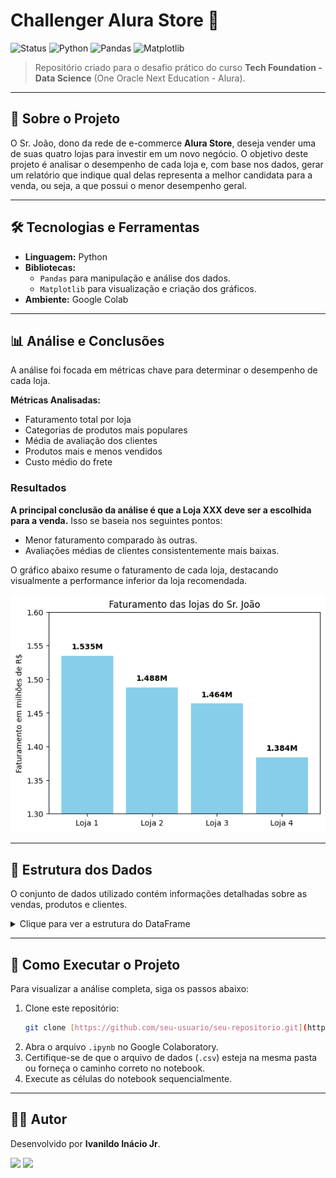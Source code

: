 # Challenger Alura Store 🏪

![Status](https://img.shields.io/badge/status-em%20andamento-yellow)
![Python](https://img.shields.io/badge/Python-3.8%2B-blue?logo=python)
![Pandas](https://img.shields.io/badge/Pandas-2.0-blue?logo=pandas)
![Matplotlib](https://img.shields.io/badge/Matplotlib-3.7-blue?logo=matplotlib)

> Repositório criado para o desafio prático do curso **Tech Foundation - Data Science** (One Oracle Next Education - Alura).

---

## 🎯 Sobre o Projeto

O Sr. João, dono da rede de e-commerce **Alura Store**, deseja vender uma de suas quatro lojas para investir em um novo negócio. O objetivo deste projeto é analisar o desempenho de cada loja e, com base nos dados, gerar um relatório que indique qual delas representa a melhor candidata para a venda, ou seja, a que possui o menor desempenho geral.

---

## 🛠️ Tecnologias e Ferramentas

* **Linguagem:** Python
* **Bibliotecas:**
    * `Pandas` para manipulação e análise dos dados.
    * `Matplotlib` para visualização e criação dos gráficos.
* **Ambiente:** Google Colab

---

## 📊 Análise e Conclusões

A análise foi focada em métricas chave para determinar o desempenho de cada loja.

**Métricas Analisadas:**
* Faturamento total por loja
* Categorias de produtos mais populares
* Média de avaliação dos clientes
* Produtos mais e menos vendidos
* Custo médio do frete

### Resultados

**A principal conclusão da análise é que a Loja XXX deve ser a escolhida para a venda.** Isso se baseia nos seguintes pontos:
* Menor faturamento comparado às outras.
* Avaliações médias de clientes consistentemente mais baixas.

O gráfico abaixo resume o faturamento de cada loja, destacando visualmente a performance inferior da loja recomendada.

![Gráfico de Faturamento](https://github.com/ivanjrinacio/Challenger_Alura_Store/blob/ea27506f0fb1a9b24df18bd8bc3764974e012ec7/Faturamento%20de%20lojas.png)

---

## 📁 Estrutura dos Dados

O conjunto de dados utilizado contém informações detalhadas sobre as vendas, produtos e clientes.

<details>
<summary>Clique para ver a estrutura do DataFrame</summary>

|index|Produto|Categoria do Produto|Preço|Frete|Data da Compra|Vendedor|Local da compra|Avaliação da compra|Tipo de pagamento|Quantidade de parcelas|lat|lon|
|---|---|---|---|---|---|---|---|---|---|---|---|---|
|0|Assistente virtual|eletronicos|219.08|9.2497899853|16/01/2021|Pedro Gomes|SP|4|cartao_credito|8|-22.19|-48.79|
|1|Mesa de jantar|moveis|256.35|11.2343053621|18/05/2022|Beatriz Moraes|RJ|1|cartao_credito|4|-22.25|-42.66|
|2|Jogo de tabuleiro|brinquedos|279.51|21.2626809863|15/03/2021|João Souza|DF|1|cartao_credito|1|-15.83|-47.86|
|3|Micro-ondas|eletrodomesticos|1009.99|54.6673442173|03/05/2022|João Souza|RS|4|boleto|1|-30.17|-53.5|
|4|Cadeira de escritório|moveis|446.99|26.9646890964|07/11/2020|Larissa Alves|MG|5|boleto|1|-18.1|-44.38|

</details>

---

## 🚀 Como Executar o Projeto

Para visualizar a análise completa, siga os passos abaixo:

1.  Clone este repositório:
    ```bash
    git clone [https://github.com/seu-usuario/seu-repositorio.git](https://github.com/seu-usuario/seu-repositorio.git)
    ```
2.  Abra o arquivo `.ipynb` no Google Colaboratory.
3.  Certifique-se de que o arquivo de dados (`.csv`) esteja na mesma pasta ou forneça o caminho correto no notebook.
4.  Execute as células do notebook sequencialmente.

---

## 👨‍💻 Autor

Desenvolvido por **Ivanildo Inácio Jr**.

[<img src="https://img.shields.io/badge/linkedin-%230077B5.svg?&style=for-the-badge&logo=linkedin&logoColor=white" />](https://www.linkedin.com/in/ivanjrinacio/)
[<img src="https://img.shields.io/badge/GitHub-100000?style=for-the-badge&logo=github&logoColor=white" />](https://github.com/ivanjrinacio)
